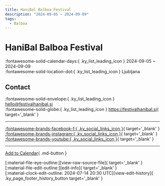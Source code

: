```yaml
---
title: HaniBal Balboa Festival
description: "2024-09-05 ~ 2024-09-09"
tags:
  - Balboa
---
```


# HaniBal Balboa Festival 

:fontawesome-solid-calendar-days:{ .ky_list_leading_icon } 2024-09-05 ~ 2024-09-09  
:fontawesome-solid-location-dot:{ .ky_list_leading_icon } Ljubljana  

## Contact

:fontawesome-solid-envelope:{ .ky_list_leading_icon } <hello@festivalhanibal.si>  
:fontawesome-solid-globe:{ .ky_list_leading_icon } <https://festivalhanibal.si>{ target='_blank' }  

---

 [:fontawesome-brands-facebook-f:{ .ky_social_links_icon }](https://www.facebook.com/festivalhanibal){ target='_blank' } [:fontawesome-brands-instagram:{ .ky_social_links_icon }](https://instagram.com/festivalhanibal){ target='_blank' } [:fontawesome-brands-youtube:{ .ky_social_links_icon }](https://youtube.com/@balboafestivalhanibal9598){ target='_blank' }

---

[Add to Calendar](https://swing.news/ics/en/2024/si/haniBal-balboa-festival-2024.ics){ .md-button }

<div class="ky_page_footer" markdown>
<div class="ky_page_footer_trailing" markdown="span">
[:material-file-eye-outline:][view-raw-source-file]{ target='_blank' }
[:material-file-edit-outline:][edit-info]{ target='_blank' }
</div>
<div class="ky_page_footer_leading" markdown="span">
[:material-clock-edit-outline: 2024-07-14 20:30 UTC][view-edit-history]{ .ky_page_footer_history_button target='_blank' }
</div>
</div>

[view-raw-source-file]: https://github.com/swingdance/events/blob/main/2024/si/haniBal-balboa-festival-2024.json "View Raw Source File"
[edit-info]: https://github.com/swingdance/events/issues/new?assignees=&labels=update+event&projects=&template=03-update_entity.yml&title=%5B2024%2Fsi%5D%20HaniBal%20Balboa%20Festival&region=si&year=2024&id=haniBal-balboa-festival-2024&name=HaniBal%20Balboa%20Festival&org_id= "Edit Info"

[view-edit-history]: https://github.com/swingdance/events/commits/main/2024/si/haniBal-balboa-festival-2024.json "View Edit History"

